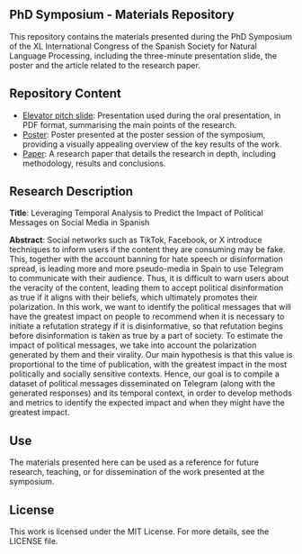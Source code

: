 ## PhD Symposium - Materials Repository

This repository contains the materials presented during the PhD Symposium of the XL International Congress of the Spanish Society for Natural Language Processing, including the three-minute presentation slide, the poster and the article related to the research paper.

## Repository Content
- [Elevator pitch slide](https://github.com/iguillenp/SEPLN_2024_PhDSymposium/blob/main/3minutes%20slide.pdf): Presentation used during the oral presentation, in PDF format, summarising the main points of the research.
- [Poster](https://github.com/iguillenp/SEPLN_2024_PhDSymposium/blob/main/Poster%20SEPLN%202024.pdf): Poster presented at the poster session of the symposium, providing a visually appealing overview of the key results of the work.
- [Paper](https://github.com/iguillenp/SEPLN_2024_PhDSymposium/blob/main/SymposiumPaper.pdf): A research paper that details the research in depth, including methodology, results and conclusions.
    
## Research Description
**Title**: Leveraging Temporal Analysis to Predict the Impact of Political Messages on Social Media in Spanish

**Abstract**: Social networks such as TikTok, Facebook, or X introduce techniques to inform users if the content they are consuming may be fake. This, together with the account banning for hate speech or disinformation spread, is leading more and more pseudo-media in Spain to use Telegram to communicate with their audience. Thus, it is difficult to warn users about the veracity of the content, leading them to accept political disinformation as true if it aligns with their beliefs, which ultimately promotes their polarization. In this work, we want to identify the political messages that will have the greatest impact on people to recommend when it is necessary to initiate a refutation strategy if it is disinformative, so that refutation begins before disinformation is taken as true by a part of society. To estimate the impact of political messages, we take into account the polarization generated by them and their virality. Our main hypothesis is that this value is proportional to the time of publication, with the greatest impact in the most politically and socially sensitive contexts. Hence, our goal is to compile a dataset of political messages disseminated on Telegram (along with the generated responses) and its temporal context, in order to develop methods and metrics to identify the expected impact and when they might have the greatest impact.

## Use
The materials presented here can be used as a reference for future research, teaching, or for dissemination of the work presented at the symposium.

## License
This work is licensed under the MIT License. For more details, see the LICENSE file.
